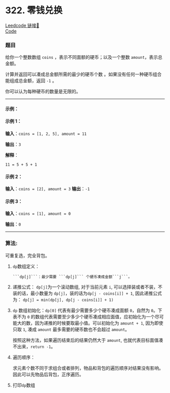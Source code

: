 # 322. 零钱兑换

[Leedcode 链接🔗](https://leetcode.cn/problems/coin-change/description/)  
[Code](https://github.com/alstondu/lc/blob/main/322/322.cpp)

### 题目

给你一个整数数组 ```coins``` ，表示不同面额的硬币；以及一个整数 ```amount```，表示总金额。

计算并返回可以凑成总金额所需的最少的硬币个数 。如果没有任何一种硬币组合能组成总金额，返回 ```-1``` 。

你可以认为每种硬币的数量是无限的。

---

#### 示例：

#### 示例 1：

**输入**：```coins = [1, 2, 5], amount = 11```

**输出**：```3``` 

**解释**：

```11 = 5 + 5 + 1```

#### 示例 2：

**输入**：```coins = [2], amount = 3```
**输出**：```-1```

#### 示例 3：

**输入**：```coins = [1], amount = 0```

**输出**：```0```

---

### 算法:

可重复选，完全背包。

1.  ```dp```数组定义：

	  	```dp[j]```：最少需要 ```dp[j]``` 个硬币凑成金额```j```。
	  	 
2. 递推公式：
	```dp[j]```为一个滚动数组, 对于当前元素 ```i```, 可以选择装或者不装，不装的话，最小数量为 ```dp[j]```，装的话为```dp[j - coins[i]] + 1```, 因此递推公式为：
	```dp[j] = min(dp[j], dp[j - coins[i]] + 1)```
  
3. ```dp``` 数组初始化：```dp[0]``` 代表有最少需要多少个硬币凑成面额 ```0```，自然为 ```0```。下表不为 ```0``` 的数组代表需要至少多少个硬币凑成相应面值，应初始化为一个尽可能大的数，因为递推的时候要取最小值。可以初始化为 ```amount + 1```, 因为即使只取 ```1```, 凑成 ```amount``` 最多需要的硬币数也不会超过 ```amount```。
	
	按照这种方法，如果遍历结束后的结果仍然大于 ```amount```, 也就代表目标面值凑不出来，```return -1```。

4. 遍历顺序：
	
	求元素个数不同于求组合或者排列，物品和背包的遍历顺序对结果没有影响。因此可以先物品后背包，正序遍历。
  
5. 打印```dp```数组
